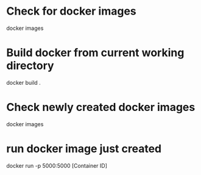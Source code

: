# Check for docker images
docker images

# Build docker from current working directory
docker build .

# Check newly created docker images
docker images

# run docker image just created
docker run -p 5000:5000 [Container ID]

